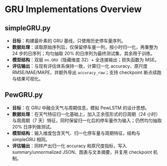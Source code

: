 # GRU Implementations Overview

## simpleGRU.py
- **目标**：构建最朴素的 GRU 基线，只使用历史停车量序列。
- **数据处理**：读取原始序列后，仅保留停车量一列，按小时归一化，再重整为 24 步的日序列；均匀抽取 20% 的日序列为最终测试集，其余用于训练。
- **模型结构**：双层 `nn.GRU`（隐藏维度 32）+ 全连接输出；损失函数为 MSE。
- **评估输出**：与现有评估体系保持一致，计算归一化 accuracy、原尺度 RMSE/MAE/MAPE，并额外导出 `accuracy_raw`；支持 checkpoint 断点续跑与结果可视化。

## PewGRU.py
- **目标**：在 GRU 中融合天气与周期信息，模拟 PewLSTM 的设计思想。
- **数据处理**：在天气特征归一化基础上，加入正余弦形式的日周期（24 小时）与周周期（7 天）特征，同时保留归一化后的停车量作为输入；仍然均匀抽取 20% 日序列做测试。
- **模型结构**：输入维度包含天气、归一化停车量与周期特征，结构与 simpleGRU 相同。
- **评估输出**：同样产出归一化 accuracy 和原尺度指标，写入 summary/unnormalized JSON、图表与文本摘要，并复用 checkpoint 机制。
